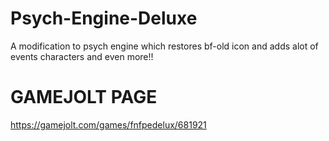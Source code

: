 # Psych-Engine-Deluxe
A modification to psych engine which restores bf-old icon and adds alot of events characters and even more!!
# GAMEJOLT PAGE
https://gamejolt.com/games/fnfpedelux/681921
